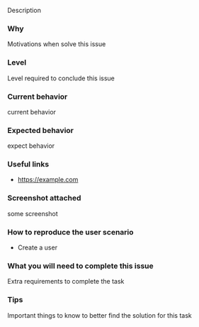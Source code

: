 Description 

### Why
Motivations when solve this issue

### Level
Level required to conclude this issue

### Current behavior
current behavior

### Expected behavior
expect behavior

### Useful links
  - https://example.com

### Screenshot attached
some screenshot

### How to reproduce the user scenario
 - Create a user

### What you will need to complete this issue
Extra requirements to complete the task

### Tips
Important things to know to better find the solution for this task
